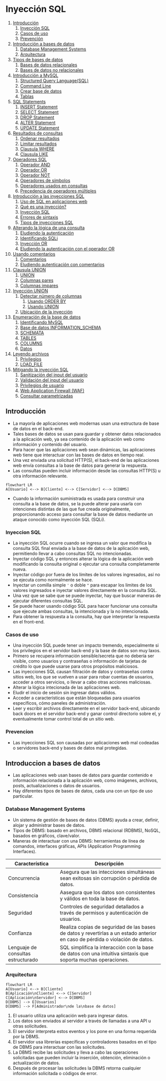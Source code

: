 # Inyección SQL

1. [Introducción](#introducción)
	1. [Inyección SQL](#inyeccion-sql)
	2. [Casos de uso](#casos-de-uso)
	3. [Prevención](#prevencion)
2. [Introducción a bases de datos](#introduccion-a-bases-de-datos)
	1. [Database Management Systems](#database-management-systems)
	2. [Arquitectura](#arquitectura)
3. [Tipos de bases de datos](#tipos-de-bases-de-datos)
	1. [Bases de datos relacionales](#bases-de-datos-relacionales)
	2. [Bases de datos no relacionales](#bases-de-datos-no-relacionales)
4. [Introducción a MySQL](#introducción-a-mysql)
	1. [Structured Query Language(SQL)](#structured-query-language(sql))
	2. [Command Line](#command-line)
	3. [Crear base de datos](#crear-base-de-datos)
	4. [Tablas](#tablas)
5. [SQL Statements](#sql-statements)
	1. [INSERT Statement](#insert-statement)
	2. [SELECT Statement](#select-statement)
	3. [DROP Statement](#drop-statement)
	4. [ALTER Statement](#alter-statement)
	5. [UPDATE Statement](#update-statement)
6. [Resultados de consultas](#resultados-de-consulta)
	1. [Ordenar resultados](#ordenar-resultados)
	2. [Limitar resultados](#limitar-resultados)
	3. [Clausula WHERE](#clausula-where)
	4. [Clausula LIKE](#clausula-like)
7. [Operadores SQL](#operadores-sql)
	1. [Operador AND](#operador-and)
	2. [Operador OR](#operador-or)
	3. [Operador NOT](#operador-not)
	4. [Operadores de símbolos](#operadores-de-símbolos)
	5. [Operadores usados en consultas](#operadores-usados-en-consultas)
	6. [Precedencia de operadores múltiples](#precedencia-de-operadores-múltiples)
8. [Introducción a las inyecciones SQL](#introducción-a-las-inyecciones-sql)
	1. [Uso de SQL en aplicaciones web](#uso-de-sql-en-aplicaciones-web)
	2. [Qué es una inyección?](#qué-es-una-inyección)
	3. [Inyección SQL](#inyección-sql)
	4. [Errores de sintaxis](#errores-de-sintaxis)
	5. [Tipos de inyecciones SQL](#tipos-de-inyecciones-sql)
9. [Alterando la lógica de una consulta](#alterando-la-lógica-de-una-consulta)
	1. [Eludiendo la autenticación](#eludiendo-la-autenticación)
	2. [Identificando SQLi ](#identificando-sqli)
	3. [Inyección OR](#inyección-or)
	4. [Eludiendo la autenticación con el operador OR](#eludiendo-la-autenticación-con-el-operador-or)
10. [Usando comentarios](#usando-comentarios)
	1. [Comentarios](#comentarios)
	2. [Eludiendo autenticación con comentarios](#eludiendo-autenticación-con-comentarios)
11. [Clausula UNION](#clausula-union)
	1. [UNION](#union)
	2. [Columnas pares](#columnas-pares)
	3. [Columnas impares](#columnas-impares)
12. [Inyección UNION](#inyección-union)
	1. [Detectar número de columnas](#detectar-número-de-columnas)
		1. [Usando ORDER BY](#usando-order-by)
		2. [Usando UNION](#usando-union)
	2. [Ubicación de la inyección](#ubicación-de-la-inyección)
13. [Enumeración de la base de datos](#enumeración-de-la-base-de-datos)
	1. [Identificando MySQL](#identificando-mysql)
	2. [Base de datos INFORMATION_SCHEMA](#base-de-datos-information_schema)
	3. [SCHEMATA](#schemata)
	4. [TABLES](#tables)
	5. [COLUMNS](#columns)
	6. [Datos](#datos)
14. [Leyendo archivos](#leyendo-archivos)
	1. [Privilegios](#privilegios)
	2. [LOAD_FILE](#load_file)
15. [Mitigando la inyección SQL](#mitigando-la-inyección-sql)
	1. [Sanitización del input del usuario](#sanitización-del-input-del-usuario)
	2. [Validación del input del usuario](#validación-del-input-del-usuario)
	3. [Privilegios de usuario](#privilegios-de-usuario)
	4. [Web Application Firewall (WAF)](#web-application-firewall-(waf))
	5. [Consultar parametrizadas](#consultas-parametrizadas)

## Introducción
- La mayoría de aplicaciones web modernas usan una estructura de base de datos en el back-end.
- Tales bases de datos se usan para guardar y obtener datos relacionados a la aplicación web, ya sea contenido de la aplicación web como información y contenido del usuario.
- Para hacer que las aplicaciones web sean dinámicas, las aplicaciones web tiene que interactuar con las bases de datos en tiempo real.
- Una vez enviada una solicitud HTTP(S), el back-end de las aplicaciones web envía consultas a la base de datos para generar la respuesta.
- Las consultas pueden incluir información desde las consultas HTTP(S) u otra información relevante.

```mermaid
flowchart LR
A[Usuario] <--> B[Cliente] <--> C[Servidor] <--> D[DBMS]
```

- Cuando la información suministrada es usada para construir una consulta a la base de datos, se la puede alterar para usarla con intenciones distintas de las que fue creada originalmente, proporcionando acceso para consultar la base de datos mediante un ataque conocido como inyección SQL (SQLi).
### Inyeccion SQL
- La inyección SQL ocurre cuando se ingresa un valor que modifica la consulta SQL final enviada a la base de datos de la aplicación web, permitiendo llevar a cabo consultas SQL no intencionadas.
- Inyectar código SQL y entonces alterar la lógica de la aplicación web modificando la consulta original o ejecutar una consulta completamente nueva.
- Inyectar código por fuera de los límites de los valores ingresados, así no se ejecuta como normalmente se hace.
- Inyectar un comilla simple `'` o doble `"` para escapar los limites de los valores ingresados e inyectar valores directamente en la consulta SQL.
- Una vez que se sabe que se puede inyectar, hay que buscar maneras de ejecutar diferentes consultas SQL.
- Se puede hacer usando código SQL para hacer funcionar una consulta que ejecute ambas consultas, la intencionada y la no intencionada.
- Para obtener la respuesta a la consulta, hay que interpretar la respuesta en el front-end.
### Casos de uso
- Una inyección SQL puede tener un impacto tremendo, especialmente si los privilegios en el servidor back-end y la base de datos son muy laxos.
- Primero se recupera información sensible/secreta que no debería ser visible, como usuarios y contraseñas o información de tarjetas de crédito lo que puede usarse para otros propósitos maliciosos.
- Las inyecciones SQL causan filtración de datos y contraseñas contra sitios web, los que se vuelven a usar para robar cuentas de usuarios, acceder a otros servicios, o llevar a cabo otras acciones maliciosas.
- Alterar la lógica intecionada de las aplicaciones web.
- Eludir el inicio de sesión sin ingresar datos válidos.
- Acceder a características que están bloqueadas para usuarios específicos, cómo paneles de administración.
- Leer y escribir archivos directamente en el servidor back-end, ubicando back doors en el servidor back-end y ganar control directorio sobre el, y eventualmente tomar control total de un sitio web.
### Prevencion
- Las inyecciones SQL son causadas por aplicaciones web mal codeadas o servidores back-end y bases de datos mal protegidas.
## Introduccion a bases de datos
- Las aplicaciones web usan bases de datos para guardar contenido e información relacionada a la aplicación web, como imágenes, archivos, posts, actualizaciones o datos de usuarios.
- Hay diferentes tipos de bases de datos, cada una con un tipo de uso particular.
### Database Management Systems
- Un sistema de gestión de bases de datos (DBMS) ayuda a crear, definir, alojar y administrar bases de datos.
- Tipos de DBMS: basado en archivos, DBMS relacional (RDBMS), NoSQL, basados en gráficos, clave/valor.
- Maneras de interactuar con una DBMS: herramientas de línea de comandos, interfaces gráficas, APIs (Application Programming Interfaces).

| Característica                     | Descripción                                                                                                                   |
| ---------------------------------- | ----------------------------------------------------------------------------------------------------------------------------- |
| Concurrencia                       | Asegura que las intecciones simultáneas sean exitosas sin corrupción o pérdida de datos.                                      |
| Consistencia                       | Aasegura que los datos son consistentes y válidos en toda la base de datos.                                                   |
| Seguridad                          | Controles de seguridad detallados a través de permisos y autenticación de usuarios.                                           |
| Confianza                          | Realiza copias de seguridad de las bases de datos y revertirlas a un estado anterior en caso de pérdida o violación de datos. |
| Lenguaje de consultas estructurado | SQL simplifica la interacción con la base de datos con una intuitiva sintaxis que soporta muchas operaciones.                 |

### Arquitectura
```mermaid
flowchart LR
A[Usuario] <--> B[Cliente]
B[Aplicación\nCliente] <--> C[Servidor]
C[Aplicación\nServidor] <--> D[DBMS]
D[DBMS] --> E[Usuarios]
D[DBMS] --> F[Administrador\nde la\nbase de datos]
```

1. El usuario utiliza una aplicación web para ingresar datos.
2. Los datos son enviados al servidor a través de llamadas a una API u otras solicitudes.
3. El servidor interpreta estos eventos y los pone en una forma requerida por la DBMS.
4. El servidor usa librerías específicas y controladores basados en el tipo de DBMS para interactuar con las solicitudes.
5. La DBMS recibe las solicitudes y lleva a cabo las operaciones solicitadas que pueden incluir la inserción, obtención, eliminación o actualización de datos.
6. Después de procesar las solicitudes la DBMS retorna cualquier información solicitada o códigos de error.